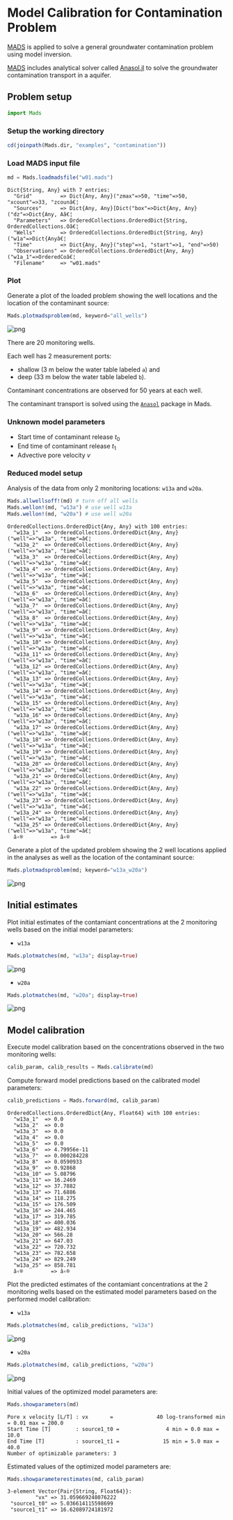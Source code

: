 # Model Calibration for Contamination Problem

[MADS](http://madsjulia.github.io/Mads.jl) is applied to solve a general groundwater contamination problem using model inversion.

[MADS](http://madsjulia.github.io/Mads.jl) includes analytical solver called [Anasol.jl](http://madsjulia.github.io/Anasol.jl) to solve the groundwater contamination transport in a aquifer.

## Problem setup

```julia
import Mads
```

### Setup the working directory

```julia
cd(joinpath(Mads.dir, "examples", "contamination"))
```

### Load MADS input file

```julia
md = Mads.loadmadsfile("w01.mads")
```

    Dict{String, Any} with 7 entries:
      "Grid"         => Dict{Any, Any}("zmax"=>50, "time"=>50, "xcount"=>33, "zcounâ€¦
      "Sources"      => Dict{Any, Any}[Dict("box"=>Dict{Any, Any}("dz"=>Dict{Any, Aâ€¦
      "Parameters"   => OrderedCollections.OrderedDict{String, OrderedCollections.Oâ€¦
      "Wells"        => OrderedCollections.OrderedDict{String, Any}("w1a"=>Dict{Anyâ€¦
      "Time"         => Dict{Any, Any}("step"=>1, "start"=>1, "end"=>50)
      "Observations" => OrderedCollections.OrderedDict{Any, Any}("w1a_1"=>OrderedCoâ€¦
      "Filename"     => "w01.mads"

### Plot

Generate a plot of the loaded problem showing the well locations and the location of the contaminant source:

```julia
Mads.plotmadsproblem(md, keyword="all_wells")
```

![png](contamination_files/contamination_7_0.png)

There are 20 monitoring wells.

Each well has 2 measurement ports:
- shallow (3 m below the water table labeled `a`) and
- deep (33 m below the water table labeled `b`).

Contaminant concentrations are observed for 50 years at each well.

The contaminant transport is solved using the [`Anasol`](https://github.com/madsjulia/Anasol.jl) package in Mads.

### Unknown model parameters

* Start time of contaminant release $t_0$
* End time of contaminant release $t_1$
* Advective pore velocity $v$

### Reduced model setup

Analysis of the data from only 2 monitoring locations: `w13a` and `w20a`.

```julia
Mads.allwellsoff!(md) # turn off all wells
Mads.wellon!(md, "w13a") # use well w13a
Mads.wellon!(md, "w20a") # use well w20a
```

    OrderedCollections.OrderedDict{Any, Any} with 100 entries:
      "w13a_1"  => OrderedCollections.OrderedDict{Any, Any}("well"=>"w13a", "time"=â€¦
      "w13a_2"  => OrderedCollections.OrderedDict{Any, Any}("well"=>"w13a", "time"=â€¦
      "w13a_3"  => OrderedCollections.OrderedDict{Any, Any}("well"=>"w13a", "time"=â€¦
      "w13a_4"  => OrderedCollections.OrderedDict{Any, Any}("well"=>"w13a", "time"=â€¦
      "w13a_5"  => OrderedCollections.OrderedDict{Any, Any}("well"=>"w13a", "time"=â€¦
      "w13a_6"  => OrderedCollections.OrderedDict{Any, Any}("well"=>"w13a", "time"=â€¦
      "w13a_7"  => OrderedCollections.OrderedDict{Any, Any}("well"=>"w13a", "time"=â€¦
      "w13a_8"  => OrderedCollections.OrderedDict{Any, Any}("well"=>"w13a", "time"=â€¦
      "w13a_9"  => OrderedCollections.OrderedDict{Any, Any}("well"=>"w13a", "time"=â€¦
      "w13a_10" => OrderedCollections.OrderedDict{Any, Any}("well"=>"w13a", "time"=â€¦
      "w13a_11" => OrderedCollections.OrderedDict{Any, Any}("well"=>"w13a", "time"=â€¦
      "w13a_12" => OrderedCollections.OrderedDict{Any, Any}("well"=>"w13a", "time"=â€¦
      "w13a_13" => OrderedCollections.OrderedDict{Any, Any}("well"=>"w13a", "time"=â€¦
      "w13a_14" => OrderedCollections.OrderedDict{Any, Any}("well"=>"w13a", "time"=â€¦
      "w13a_15" => OrderedCollections.OrderedDict{Any, Any}("well"=>"w13a", "time"=â€¦
      "w13a_16" => OrderedCollections.OrderedDict{Any, Any}("well"=>"w13a", "time"=â€¦
      "w13a_17" => OrderedCollections.OrderedDict{Any, Any}("well"=>"w13a", "time"=â€¦
      "w13a_18" => OrderedCollections.OrderedDict{Any, Any}("well"=>"w13a", "time"=â€¦
      "w13a_19" => OrderedCollections.OrderedDict{Any, Any}("well"=>"w13a", "time"=â€¦
      "w13a_20" => OrderedCollections.OrderedDict{Any, Any}("well"=>"w13a", "time"=â€¦
      "w13a_21" => OrderedCollections.OrderedDict{Any, Any}("well"=>"w13a", "time"=â€¦
      "w13a_22" => OrderedCollections.OrderedDict{Any, Any}("well"=>"w13a", "time"=â€¦
      "w13a_23" => OrderedCollections.OrderedDict{Any, Any}("well"=>"w13a", "time"=â€¦
      "w13a_24" => OrderedCollections.OrderedDict{Any, Any}("well"=>"w13a", "time"=â€¦
      "w13a_25" => OrderedCollections.OrderedDict{Any, Any}("well"=>"w13a", "time"=â€¦
      â‹®         => â‹®

Generate a plot of the updated problem showing the 2 well locations applied in the analyses as well as the location of the contaminant source:

```julia
Mads.plotmadsproblem(md; keyword="w13a_w20a")
```

![png](contamination_files/contamination_13_0.png)

## Initial estimates

Plot initial estimates of the contamiant concentrations at the 2 monitoring wells based on the initial model parameters:

- `w13a`

```julia
Mads.plotmatches(md, "w13a"; display=true)
```

![png](contamination_files/contamination_16_0.png)

- `w20a`

```julia
Mads.plotmatches(md, "w20a"; display=true)
```

![png](contamination_files/contamination_18_0.png)

## Model calibration

Execute model calibration based on the concentrations observed in the two monitoring wells:

```julia
calib_param, calib_results = Mads.calibrate(md)
```

Compute forward model predictions based on the calibrated model parameters:

```julia
calib_predictions = Mads.forward(md, calib_param)
```

    OrderedCollections.OrderedDict{Any, Float64} with 100 entries:
      "w13a_1"  => 0.0
      "w13a_2"  => 0.0
      "w13a_3"  => 0.0
      "w13a_4"  => 0.0
      "w13a_5"  => 0.0
      "w13a_6"  => 4.79956e-11
      "w13a_7"  => 0.000284228
      "w13a_8"  => 0.0590933
      "w13a_9"  => 0.92868
      "w13a_10" => 5.08796
      "w13a_11" => 16.2469
      "w13a_12" => 37.7882
      "w13a_13" => 71.6886
      "w13a_14" => 118.275
      "w13a_15" => 176.509
      "w13a_16" => 244.465
      "w13a_17" => 319.785
      "w13a_18" => 400.036
      "w13a_19" => 482.934
      "w13a_20" => 566.28
      "w13a_21" => 647.03
      "w13a_22" => 720.732
      "w13a_23" => 782.658
      "w13a_24" => 829.249
      "w13a_25" => 858.781
      â‹®         => â‹®

Plot the predicted estimates of the contamiant concentrations at the 2 monitoring wells based on the estimated model parameters based on the performed model calibration:

- `w13a`

```julia
Mads.plotmatches(md, calib_predictions, "w13a")
```

![png](contamination_files/contamination_25_0.png)

- `w20a`

```julia
Mads.plotmatches(md, calib_predictions, "w20a")
```

![png](contamination_files/contamination_27_0.png)


Initial values of the optimized model parameters are:

```julia
Mads.showparameters(md)
```

    Pore x velocity [L/T] : vx       =              40 log-transformed min = 0.01 max = 200.0
    Start Time [T]        : source1_t0 =               4 min = 0.0 max = 10.0
    End Time [T]          : source1_t1 =              15 min = 5.0 max = 40.0
    Number of optimizable parameters: 3

Estimated values of the optimized model parameters are:

```julia
Mads.showparameterestimates(md, calib_param)
```

    3-element Vector{Pair{String, Float64}}:
             "vx" => 31.059669248076222
     "source1_t0" => 5.036614115598699
     "source1_t1" => 16.62089724181972
